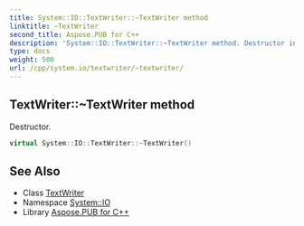 ```yaml
---
title: System::IO::TextWriter::~TextWriter method
linktitle: ~TextWriter
second_title: Aspose.PUB for C++
description: 'System::IO::TextWriter::~TextWriter method. Destructor in C++.'
type: docs
weight: 500
url: /cpp/system.io/textwriter/~textwriter/
---
```

## TextWriter::~TextWriter method


Destructor.

```cpp
virtual System::IO::TextWriter::~TextWriter()
```

## See Also

* Class [TextWriter](../)
* Namespace [System::IO](../../)
* Library [Aspose.PUB for C++](../../../)
